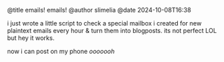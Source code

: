 @title emails! emails! @author slimelia @date 2024-10-08T16:38

i just wrote a little script to check a special mailbox i created for
new plaintext emails every hour & turn them into blogposts. its not
perfect LOL but hey it works.

now i can post on my phone *ooooooh*
